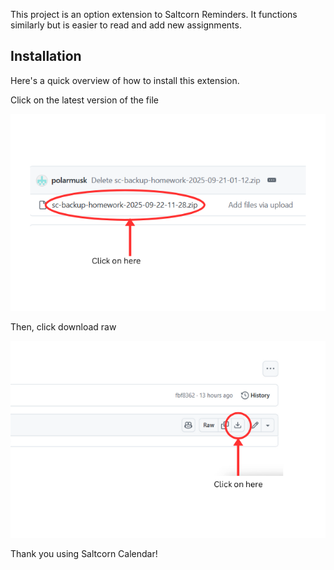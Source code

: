 This project is an option extension to Saltcorn Reminders. It functions similarly but is easier to read and add new assignments. 

## Installation

Here's a quick overview of how to install this extension. 

Click on the latest version of the file

![Image of the first step](images/ImagesForReadme1.png)

Then, click download raw

![Image of the second step](images/ImagesForReadme2.png)

Thank you using Saltcorn Calendar!

